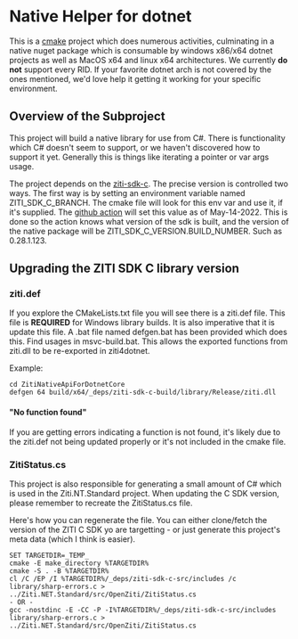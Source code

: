 # Native Helper for dotnet

This is a [cmake](https://cmake.org/) project which does numerous activities, culminating in a native nuget package
which is consumable by windows x86/x64 dotnet projects as well as MacOS x64 and linux x64 architectures. We currently
**do not** support every RID. If your favorite dotnet arch is not covered by the ones mentioned, we'd love help it
getting it working for your specific environment.

## Overview of the Subproject

This project will build a native library for use from C#. There is functionality which C# doesn't seem to support, or
we haven't discovered how to support it yet. Generally this is things like iterating a pointer or var args usage.

The project depends on the [ziti-sdk-c](https://github.com/openziti/ziti-sdk-c). The precise version is controlled two
ways. The first way is by setting an environment variable named ZITI_SDK_C_BRANCH. The cmake file will look for this
env var and use it, if it's supplied. The [github action](../.github/workflows/native-nuget-publish.yml) will set this
value as of May-14-2022. This is done so the action knows what version of the sdk is built, and the version of the native
package will be ZITI_SDK_C_VERSION.BUILD_NUMBER. Such as 0.28.1.123.

## Upgrading the ZITI SDK C library version

### ziti.def

If you explore the CMakeLists.txt file you will see there is a ziti.def file. This file is **REQUIRED** for Windows library
builds. It is also imperative that it is update this file. A .bat file named defgen.bat has been provided which does this.
Find usages in msvc-build.bat. This allows the exported functions from ziti.dll to be re-exported in ziti4dotnet.

Example:
```
cd ZitiNativeApiForDotnetCore
defgen 64 build/x64/_deps/ziti-sdk-c-build/library/Release/ziti.dll
```

#### "No function found"

If you are getting errors indicating a function is not found, it's likely due to the ziti.def not being updated properly or
it's not included in the cmake file. 

### ZitiStatus.cs

This project is also responsible for generating a small amount of C# which is used in the Ziti.NT.Standard project. When updating
the C SDK version, please remember to recreate the ZitiStatus.cs file.

Here's how you can regenerate the file. You can either clone/fetch the version of the ZITI C SDK yo are targetting - or just
generate this project's meta data (which I think is easier).
```text
SET TARGETDIR=_TEMP_
cmake -E make_directory %TARGETDIR%
cmake -S . -B %TARGETDIR% 
cl /C /EP /I %TARGETDIR%/_deps/ziti-sdk-c-src/includes /c library/sharp-errors.c > ../Ziti.NET.Standard/src/OpenZiti/ZitiStatus.cs
- OR -
gcc -nostdinc -E -CC -P -I%TARGETDIR%/_deps/ziti-sdk-c-src/includes library/sharp-errors.c > ../Ziti.NET.Standard/src/OpenZiti/ZitiStatus.cs
```
